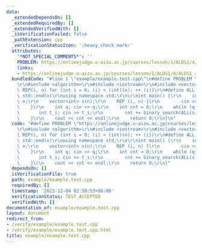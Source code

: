 ```yaml
---
data:
  _extendedDependsOn: []
  _extendedRequiredBy: []
  _extendedVerifiedWith: []
  _isVerificationFailed: false
  _pathExtension: cpp
  _verificationStatusIcon: ':heavy_check_mark:'
  attributes:
    '*NOT_SPECIAL_COMMENTS*': ''
    PROBLEM: https://onlinejudge.u-aizu.ac.jp/courses/lesson/1/ALDS1/4/ALDS1_4_B
    links:
    - https://onlinejudge.u-aizu.ac.jp/courses/lesson/1/ALDS1/4/ALDS1_4_B
  bundledCode: "#line 1 \"example/example.test.cpp\"\n#define PROBLEM \"https://onlinejudge.u-aizu.ac.jp/courses/lesson/1/ALDS1/4/ALDS1_4_B\"\
    \r\n#include <algorithm>\r\n#include <iostream>\r\n#include <vector>\r\n#define\
    \ REP(i, n) for (int i = 0; (i) < (int)(n); ++ (i))\r\n#define ALL(x) std::begin(x),\
    \ std::end(x)\r\nusing namespace std;\r\n\r\nint main() {\r\n    int n; cin >>\
    \ n;\r\n    vector<int> s(n);\r\n    REP (i, n) {\r\n        cin >> s[i];\r\n\
    \    }\r\n    int q; cin >> q;\r\n    int cnt = 0;\r\n    while (q --) {\r\n \
    \       int t_i; cin >> t_i;\r\n        cnt += binary_search(ALL(s), t_i);\r\n\
    \    }\r\n    cout << cnt << endl;\r\n    return 0;\r\n}\n"
  code: "#define PROBLEM \"https://onlinejudge.u-aizu.ac.jp/courses/lesson/1/ALDS1/4/ALDS1_4_B\"\
    \r\n#include <algorithm>\r\n#include <iostream>\r\n#include <vector>\r\n#define\
    \ REP(i, n) for (int i = 0; (i) < (int)(n); ++ (i))\r\n#define ALL(x) std::begin(x),\
    \ std::end(x)\r\nusing namespace std;\r\n\r\nint main() {\r\n    int n; cin >>\
    \ n;\r\n    vector<int> s(n);\r\n    REP (i, n) {\r\n        cin >> s[i];\r\n\
    \    }\r\n    int q; cin >> q;\r\n    int cnt = 0;\r\n    while (q --) {\r\n \
    \       int t_i; cin >> t_i;\r\n        cnt += binary_search(ALL(s), t_i);\r\n\
    \    }\r\n    cout << cnt << endl;\r\n    return 0;\r\n}"
  dependsOn: []
  isVerificationFile: true
  path: example/example.test.cpp
  requiredBy: []
  timestamp: '2022-12-04 02:50:53+08:00'
  verificationStatus: TEST_ACCEPTED
  verifiedWith: []
documentation_of: example/example.test.cpp
layout: document
redirect_from:
- /verify/example/example.test.cpp
- /verify/example/example.test.cpp.html
title: example/example.test.cpp
---
```

